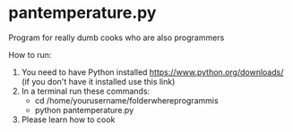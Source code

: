 # pantemperature.py
Program for really dumb cooks who are also programmers

How to run:

1. You need to have Python installed https://www.python.org/downloads/ (if you don't have it installed use this link)
2. In a terminal run these commands:
      - cd /home/yourusername/folderwhereprogrammis
      - python pantemperature.py
3. Please learn how to cook
 
